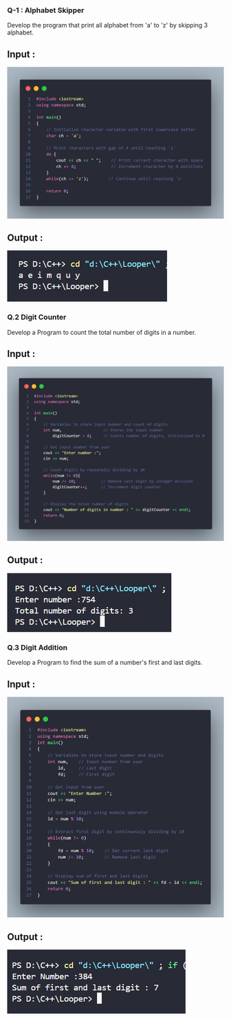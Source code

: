 <h3>Q-1 : Alphabet Skipper</h3>
<p>Develop the program that print all alphabet from 'a' to 'z'  by skipping 3 alphabet.</p>

<h2>Input :</h2>
<img src="./SS/prog1_input.png">
<br>
<h2>Output :</h2>
<img src="./SS/prog-1.png">


<h3>Q.2 Digit Counter </h3>
<p>Develop a Program to count the total number of digits in a number. </p>

<h2>Input :</h2>
<img src="./SS/prog2_input.png">
<br>
<h2>Output :</h2>
<img src="./SS/prog-2.png">

<h3>Q.3 Digit Addition </h3>
<p>Develop a Program to find the sum of a number's first and last digits. </p>

<h2>Input :</h2>
<img src="./SS/prog3_input.png">
<br>
<h2>Output :</h2>
<img src="./SS/prog-3.png">



